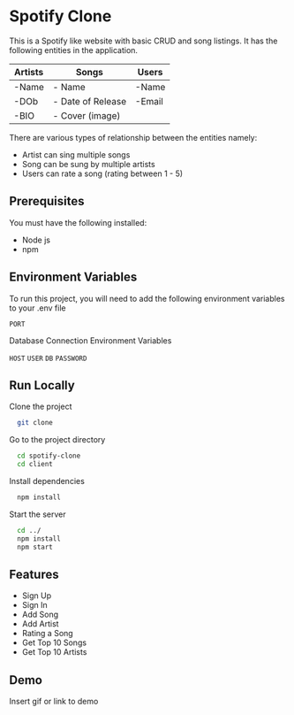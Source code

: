 
# Spotify Clone

This is a Spotify like website with basic CRUD and song listings.
It has the following entities in the application.

Artists   | Songs    | Users |
--------- | -------- | ------|
-Name   |  - Name  | -Name |
-DOb    |  - Date of Release |-Email |
-BIO    |  - Cover (image) |


There are various types of relationship between the entities namely:
- Artist can sing multiple songs
- Song can be sung by multiple artists
- Users can rate a song (rating between 1 - 5)
## Prerequisites
You must have the following installed:
- Node js
- npm
## Environment Variables

To run this project, you will need to add the following environment variables to your .env file

`PORT`

Database Connection Environment Variables

`HOST`
`USER`
`DB`
`PASSWORD`


## Run Locally

Clone the project

```bash
  git clone 
```

Go to the project directory

```bash
  cd spotify-clone
  cd client  
```

Install dependencies

```bash
  npm install
```

Start the server
```bash
  cd ../
  npm install
  npm start
```


## Features

- Sign Up
- Sign In
- Add Song
- Add Artist
- Rating a Song
- Get Top 10 Songs
- Get Top 10 Artists


## Demo

Insert gif or link to demo

